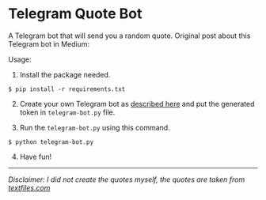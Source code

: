 # Telegram Quote Bot
A Telegram bot that will send you a random quote. Original post about this Telegram bot in Medium:

Usage:

1. Install the package needed.

```
$ pip install -r requirements.txt
```

2. Create your own Telegram bot as [described here](https://chatbotslife.com/your-first-telegram-bot-47ea6034d311) and put the generated token in ` telegram-bot.py ` file.

3. Run the `telegram-bot.py` using this command.
```
$ python telegram-bot.py
```

4. Have fun!

----
_Disclaimer: I did not create the quotes myself, the quotes are taken from [textfiles.com](http://www.textfiles.com/humor/TAGLINES/quotes.frt)_